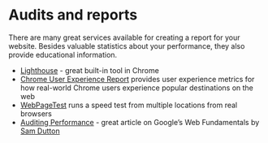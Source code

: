 # Audits and reports

There are many great services available for creating a report for your website. Besides valuable statistics about your performance, they also provide educational information.

- [Lighthouse](https://developers.google.com/web/tools/lighthouse/) - great built-in tool in Chrome
- [Chrome User Experience Report](https://developers.google.com/web/tools/chrome-user-experience-report/) provides user experience metrics for how real-world Chrome users experience popular destinations on the web
- [WebPageTest](https://www.webpagetest.org/) runs a speed test from multiple locations from real browsers
- [Auditing Performance](https://developers.google.com/web/fundamentals/performance/audit/) - great article on Google’s Web Fundamentals by [Sam Dutton](https://developers.google.com/web/resources/contributors/samdutton)
